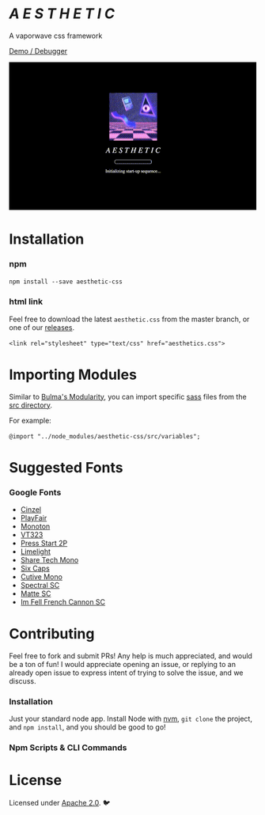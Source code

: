 # *A E S T H E T I C*

A vaporwave css framework

[Demo / Debugger](https://torch2424.github.io/aesthetic-css/)

![Aesthetic CSS Load Intro](./readme/aestheticLoop.gif)

# Installation

### npm

`npm install --save aesthetic-css`

### html link

Feel free to download the latest `aesthetic.css` from the master branch, or one of our [releases](https://github.com/torch2424/aesthetic-css/releases).

`<link rel="stylesheet" type="text/css" href="aesthetics.css">`

# Importing Modules

Similar to [Bulma's Modularity](https://bulma.io/documentation/overview/modular/), you can import specific [sass](https://sass-lang.com/) files from the [src directory](./src).

For example:

`@import "../node_modules/aesthetic-css/src/variables";`

# Suggested Fonts

### Google Fonts

* [Cinzel](https://fonts.google.com/specimen/Cinzel)
* [PlayFair](https://fonts.google.com/specimen/Playfair+Display+SC)
* [Monoton](https://fonts.google.com/specimen/Monoton)
* [VT323](https://fonts.google.com/specimen/VT323)
* [Press Start 2P](https://fonts.google.com/specimen/Press+Start+2P)
* [Limelight](https://fonts.google.com/specimen/Limelight)
* [Share Tech Mono](https://fonts.google.com/specimen/Share+Tech+Mono)
* [Six Caps](https://fonts.google.com/specimen/Six+Caps)
* [Cutive Mono](https://fonts.google.com/specimen/Cutive+Mono)
* [Spectral SC](https://fonts.google.com/specimen/Spectral+SC)
* [Matte SC](https://fonts.google.com/specimen/Mate+SC)
* [Im Fell French Cannon SC]( https://fonts.google.com/specimen/IM+Fell+French+Canon+SC)

# Contributing

Feel free to fork and submit PRs! Any help is much appreciated, and would be a ton of fun! I would appreciate opening an issue, or replying to an already open issue to express intent of trying to solve the issue, and we discuss.

### Installation

Just your standard node app. Install Node with [nvm](https://github.com/creationix/nvm), `git clone` the project, and `npm install`, and you should be good to go!

### Npm Scripts & CLI Commands

# License

Licensed under [Apache 2.0](https://choosealicense.com/licenses/apache-2.0/). 🐦
